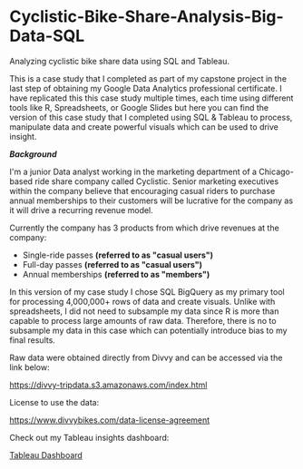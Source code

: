 # Cyclistic-Bike-Share-Analysis-Big-Data-SQL
Analyzing cyclistic bike share data using SQL and Tableau. 

This is a case study that I completed as part of my capstone project in the last step of obtaining my Google Data Analytics professional certificate. I have replicated this this case study multiple times, each time using different tools like R, Spreadsheets, or Google Slides but here you can find the version of this case study that I completed using SQL & Tableau to process, manipulate data and create powerful visuals which can be used to drive insight. 

***Background***

I'm a junior Data analyst working in the marketing department of a Chicago-based ride share company called Cyclistic. Senior marketing executives within the company believe that encouraging casual riders to purchase annual memberships to their customers will be lucrative for the company as it will drive a recurring revenue model. 

Currently the company has 3 products from which drive revenues at the company:
* Single-ride passes **(referred to as "casual users")**
* Full-day passes **(referred to as "casual users")**
* Annual memberships **(referred to as "members")**

In this version of my case study I chose SQL BigQuery as my primary tool for processing 4,000,000+ rows of data and create visuals. Unlike with spreadsheets, I did not need to subsample my data since R is more than capable to process large amounts of raw data. Therefore, there is no to subsample my data in this case which can potentially introduce bias to my final results. 

Raw data were obtained directly from Divvy and can be accessed via the link below:

https://divvy-tripdata.s3.amazonaws.com/index.html

License to use the data:

https://www.divvybikes.com/data-license-agreement

Check out my Tableau insights dashboard:

[Tableau Dashboard]([url](https://public.tableau.com/app/profile/harry.vahedi/viz/2022CyclisticBikeShareData/Dashboard2)https://public.tableau.com/app/profile/harry.vahedi/viz/2022CyclisticBikeShareData/Dashboard2)




